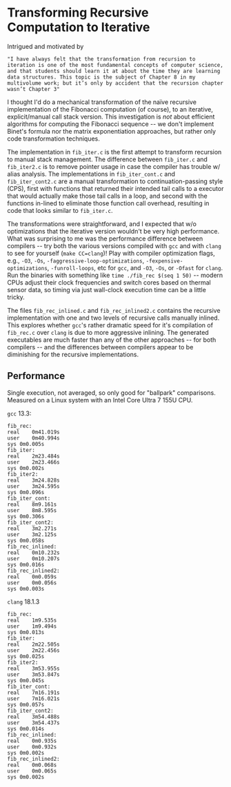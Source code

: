 # Transforming Recursive Computation to Iterative

Intrigued and motivated by

```
"I have always felt that the transformation from recursion to
iteration is one of the most fundamental concepts of computer science,
and that students should learn it at about the time they are learning
data structures. This topic is the subject of Chapter 8 in my
multivolume work; but it’s only by accident that the recursion chapter
wasn’t Chapter 3"
```

I thought I'd do a mechanical transformation of the naïve recursive
implementation of the Fibonacci computation (of course), to an
iterative, explicit/manual call stack version.  This investigation is
<em>not</em> about efficient algorithms for computing the Fibonacci
sequence -- we don't implement Binet's formula nor the matrix
exponentiation approaches, but rather only code transformation
techniques.

The implementation in `fib_iter.c` is the first attempt to transform
recursion to manual stack management.  The difference between
`fib_iter.c` and `fib_iter2.c` is to remove pointer usage in case the
compiler has trouble w/ alias analysis.  The implementations in
`fib_iter_cont.c` and `fib_iter_cont2.c` are a manual transformation
to continuation-passing style (CPS), first with functions that
returned their intended tail calls to a executor that would actually
make those tail calls in a loop, and second with the functions
in-lined to eliminate those function call overhead, resulting in code
that looks similar to `fib_iter.c`.

The transformations were straightforward, and I expected that w/o
optimizations that the iterative version wouldn't be very high
performance.  What was surprising to me was the performance difference
between compilers -- try both the various versions compiled with `gcc`
and with `clang` to see for yourself (`make CC=clang`)!  Play with
compiler optimization flags, e.g., `-O3`, `-Os`,
`-faggressive-loop-optimizations`, `-fexpensive-optimizations`,
`-funroll-loops`, etc for `gcc`, and `-O3`, `-Os`, or `-Ofast` for
`clang`.  Run the binaries with something like `time ./fib_rec $(seq 1
50)` -- modern CPUs adjust their clock frequencies and switch cores
based on thermal sensor data, so timing via just wall-clock execution
time can be a little tricky.

The files `fib_rec_inlined.c` and `fib_rec_inlined2.c` contains the
recursive implementation with one and two levels of recursive calls
manually inlined.  This explores whether `gcc`'s rather dramatic speed
for it's compilation of `fib_rec.c` over `clang` is due to more
aggressive inlining.  The generated executables are much faster than
any of the other approaches -- for both compilers -- and the
differences between compilers appear to be diminishing for the
recursive implementations.

## Performance

Single execution, not averaged, so only good for "ballpark"
comparisons.  Measured on a Linux system with an Intel Core Ultra 7
155U CPU.

`gcc` 13.3:
```
fib_rec: 
real	0m41.019s
user	0m40.994s
sys	0m0.005s
fib_iter: 
real	2m23.484s
user	2m23.466s
sys	0m0.002s
fib_iter2: 
real	3m24.828s
user	3m24.595s
sys	0m0.096s
fib_iter_cont: 
real	8m9.161s
user	8m8.595s
sys	0m0.306s
fib_iter_cont2: 
real	3m2.271s
user	3m2.125s
sys	0m0.058s
fib_rec_inlined: 
real	0m10.232s
user	0m10.207s
sys	0m0.016s
fib_rec_inlined2: 
real	0m0.059s
user	0m0.056s
sys	0m0.003s
```

`clang` 18.1.3
```
fib_rec: 
real	1m9.535s
user	1m9.494s
sys	0m0.013s
fib_iter: 
real	2m22.505s
user	2m22.456s
sys	0m0.025s
fib_iter2: 
real	3m53.955s
user	3m53.847s
sys	0m0.045s
fib_iter_cont: 
real	7m16.191s
user	7m16.021s
sys	0m0.057s
fib_iter_cont2: 
real	3m54.488s
user	3m54.437s
sys	0m0.014s
fib_rec_inlined: 
real	0m0.935s
user	0m0.932s
sys	0m0.002s
fib_rec_inlined2: 
real	0m0.068s
user	0m0.065s
sys	0m0.002s
```
